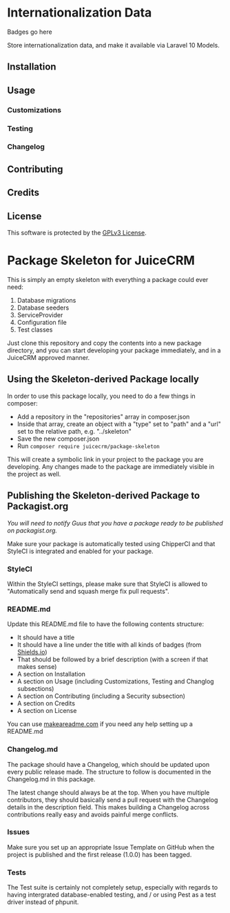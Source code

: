 # Internationalization Data
Badges go here

Store internationalization data, and make it available via Laravel 10 Models.

## Installation

## Usage

### Customizations

### Testing

### Changelog

## Contributing

## Credits

## License

This software is protected by the [GPLv3 License](./LICENSE).

# Package Skeleton for JuiceCRM
This is simply an empty skeleton with everything a package could ever need:

1. Database migrations
1. Database seeders
1. ServiceProvider
1. Configuration file
1. Test classes

Just clone this repository and copy the contents into a new package directory, and you can start developing your package immediately, and in a JuiceCRM approved manner.

## Using the Skeleton-derived Package locally
In order to use this package locally, you need to do a few things in composer:
- Add a repository in the "repositories" array in composer.json
- Inside that array, create an object with a "type" set to "path" and a "url" set to the relative path, e.g. "../skeleton"
- Save the new composer.json
- Run `composer require juicecrm/package-skeleton`

This will create a symbolic link in your project to the package you are developing. Any changes made to the package are immediately visible in the project as well.

## Publishing the Skeleton-derived Package to Packagist.org

*You will need to notify Guus that you have a package ready to be published on packagist.org.*

Make sure your package is automatically tested using ChipperCI and that StyleCI is integrated and enabled for your package.

### StyleCI

Within the StyleCI settings, please make sure that StyleCI is allowed to "Automatically send and squash merge fix pull requests".

### README.md

Update this README.md file to have the following contents structure:
- It should have a title
- It should have a line under the title with all kinds of badges (from [Shields.io](https://shields.io/))
- That should be followed by a brief description (with a screen if that makes sense)
- A section on Installation
- A section on Usage (including Customizations, Testing and Changlog subsections)
- A section on Contributing (including a Security subsection)
- A section on Credits
- A section on License

You can use [makeareadme.com](https://makeareadme.com) if you need any help setting up a README.md

### Changelog.md

The package should have a Changelog, which should be updated upon every public release made. The structure to follow is documented in the Changelog.md in this package.

The latest change should always be at the top. When you have multiple contributors, they should basically send a pull request with the Changelog details in the description field. This makes building a Changelog across contributions really easy and avoids painful merge conflicts.

### Issues

Make sure you set up an appropriate Issue Template on GitHub when the project is published and the first release (1.0.0) has been tagged.

### Tests

The Test suite is certainly not completely setup, especially with regards to having intergrated database-enabled testing, and / or using Pest as a test driver instead of phpunit.
